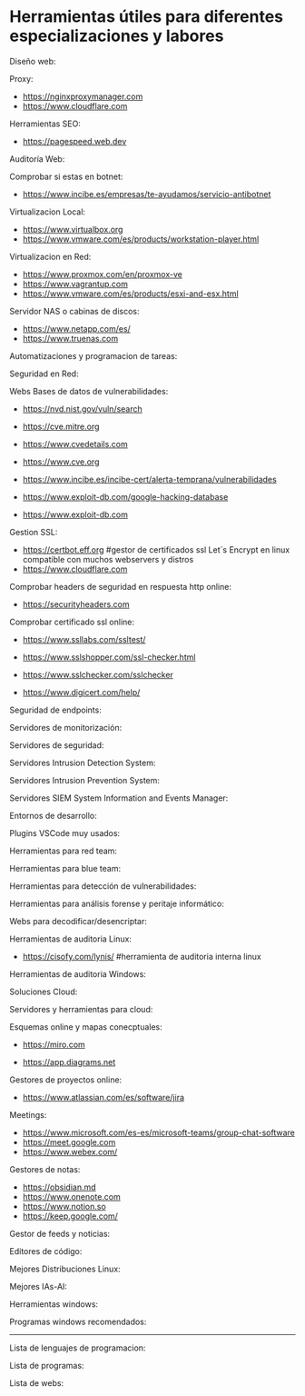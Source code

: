 # Herramientas útiles para diferentes especializaciones y labores 
Diseño web:

Proxy:

- https://nginxproxymanager.com
- https://www.cloudflare.com

Herramientas SEO:

-  https://pagespeed.web.dev

Auditoría Web:

Comprobar si estas en botnet:

-  https://www.incibe.es/empresas/te-ayudamos/servicio-antibotnet

Virtualizacion Local:

- https://www.virtualbox.org
- https://www.vmware.com/es/products/workstation-player.html

Virtualizacion en Red:

- https://www.proxmox.com/en/proxmox-ve
- https://www.vagrantup.com
- https://www.vmware.com/es/products/esxi-and-esx.html

Servidor NAS o cabinas de discos:

- https://www.netapp.com/es/
- https://www.truenas.com

Automatizaciones y programacion de tareas:

Seguridad en Red:

Webs Bases de datos de vulnerabilidades:

-  https://nvd.nist.gov/vuln/search

-  https://cve.mitre.org

-  https://www.cvedetails.com

-  https://www.cve.org

-  https://www.incibe.es/incibe-cert/alerta-temprana/vulnerabilidades

-  https://www.exploit-db.com/google-hacking-database

-  https://www.exploit-db.com

Gestion SSL:

-  https://certbot.eff.org #gestor de certificados ssl Let´s Encrypt en linux compatible con muchos webservers y distros
-  https://www.cloudflare.com

Comprobar headers de seguridad en  respuesta http online:

-  https://securityheaders.com

Comprobar certificado ssl online:

-  https://www.ssllabs.com/ssltest/ 

-  https://www.sslshopper.com/ssl-checker.html

-  https://www.sslchecker.com/sslchecker

-  https://www.digicert.com/help/

Seguridad de endpoints:

Servidores de monitorización:

Servidores de seguridad:

Servidores Intrusion Detection System:

Servidores Intrusion Prevention System:

Servidores SIEM System Information and Events Manager:

Entornos de desarrollo:

Plugins VSCode muy usados:

Herramientas para red team:

Herramientas para blue team:

Herramientas para detección de vulnerabilidades:

Herramientas para análisis forense y peritaje informático:

Webs para decodificar/desencriptar:

Herramientas de auditoria Linux:

-  https://cisofy.com/lynis/ #herramienta de auditoria interna linux

Herramientas de auditoria Windows:

Soluciones Cloud:

Servidores y herramientas para cloud:

Esquemas online y mapas conecptuales:

-  https://miro.com

- https://app.diagrams.net

Gestores de proyectos online:

-  https://www.atlassian.com/es/software/jira

Meetings:

- https://www.microsoft.com/es-es/microsoft-teams/group-chat-software
- https://meet.google.com
- https://www.webex.com/

Gestores de notas:

- https://obsidian.md
- https://www.onenote.com
- https://www.notion.so
- https://keep.google.com/

Gestor de feeds y noticias:

Editores de código:

Mejores Distribuciones Linux:

Mejores IAs-AI:

Herramientas windows:

Programas windows recomendados:

______________________________
Lista de lenguajes de programacion:

Lista de programas:

Lista de webs:

